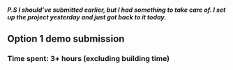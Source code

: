 ##### P.S I should’ve submitted earlier, but I had something to take care of. I set up the project yesterday and just got back to it today.

## Option 1 demo submission
### Time spent: 3+ hours (excluding building time)
